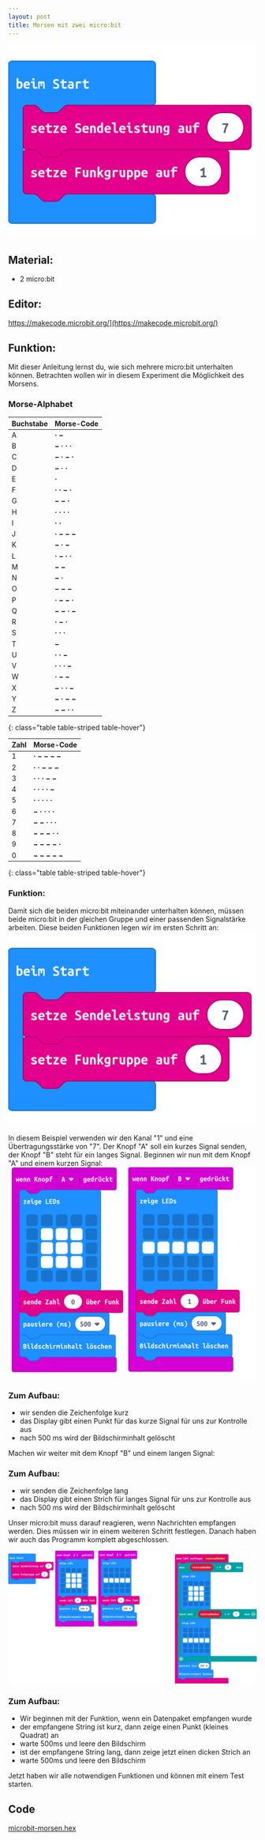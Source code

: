 ```yaml
---
layout: post
title: Morsen mit zwei micro:bit
---
```

![](/images/microbit-Screenshot_morse_start.png)

## Material:

+ 2 micro:bit

## Editor:

https://makecode.microbit.org/](https://makecode.microbit.org/)

## Funktion:
Mit dieser Anleitung lernst du, wie sich mehrere micro:bit unterhalten können. Betrachten wollen wir in diesem Experiment die Möglichkeit des Morsens.

### Morse-Alphabet

Buchstabe | Morse-Code
----------|-----------
A         | **· −**
B         | **− · · ·**
C         | **− · − ·**
D         | **− · ·**
E         | **·**
F         | **· · − ·**
G         | **− − ·**
H         | **· · · ·**
I         | **· ·**
J         | **· − − −**
K         | **− · −**
L         | **· − · ·**
M         | **− −**
N         | **− ·**
O         | **− − −**
P         | **· − − ·**
Q         | **− − · −**
R         | **· − ·**
S         | **· · ·**
T         | **−**
U         | **· · −**
V         | **· · · −**
W         | **· − −**
X         | **− · · −**
Y         | **− · − −**
Z         | **− − · ·**
{: class="table table-striped table-hover"}


Zahl   | Morse-Code
-------|-----------
1      | **· − − − −**
2      | **· · − − −**
3      | **· · · − −**
4      | **· · · · −**
5      | **· · · · ·**
6      | **− · · · ·**
7      | **− − · · ·**
8      | **− − − · ·**
9      | **− − − − ·**
0      | **− − − − −**
{: class="table table-striped table-hover"}

### Funktion:
Damit sich die beiden micro:bit miteinander unterhalten können, müssen beide micro:bit in der gleichen Gruppe und einer passenden Signalstärke arbeiten. Diese beiden Funktionen legen wir im ersten Schritt an:
![](/images/microbit-Screenshot_morse_start.png)

In diesem Beispiel verwenden wir den Kanal "1" und eine Übertragungsstärke von "7".
Der Knopf "A" soll ein kurzes Signal senden, der Knopf "B" steht für ein langes Signal.
Beginnen wir nun mit dem Knopf "A" und einem kurzen Signal:
![](/images/microbit-Screenshot_morse_ab.png)

### Zum Aufbau:

+ wir senden die Zeichenfolge kurz
+ das Display gibt einen Punkt für das kurze Signal für uns zur Kontrolle aus
+ nach 500 ms wird der Bildschirminhalt gelöscht

Machen wir weiter mit dem Knopf "B" und einem langen Signal:

### Zum Aufbau:

+ wir senden die Zeichenfolge lang
+ das Display gibt einen Strich für langes Signal für uns zur Kontrolle aus
+ nach 500 ms wird der Bildschirminhalt gelöscht

Unser micro:bit muss darauf reagieren, wenn Nachrichten empfangen werden. Dies müssen wir in einem weiteren Schritt festlegen. Danach haben wir auch das Programm komplett abgeschlossen.

![](/images/microbit-Screenshot_morse.png)

### Zum Aufbau:

+ Wir beginnen mit der Funktion, wenn ein Datenpaket empfangen wurde
+ der empfangene String ist kurz, dann zeige einen Punkt (kleines Quadrat) an
+ warte 500ms und leere den Bildschirm
+ ist der empfangene String lang, dann zeige jetzt einen dicken Strich an
+ warte 500ms und leere den Bildschirm

Jetzt haben wir alle notwendigen Funktionen und können mit einem Test starten.

## Code

[microbit-morsen.hex](/appendix/code/microbit-morsen.hex)

